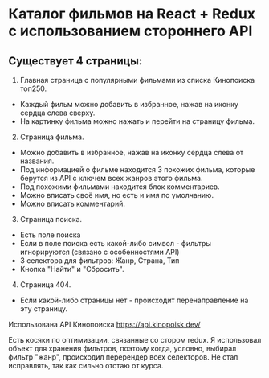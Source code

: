 # Каталог фильмов на React + Redux с использованием стороннего API

## Существует 4 страницы:

1. Главная страница с популярными фильмами из списка Кинопоиска топ250.
- Каждый фильм можно добавить в избранное, нажав на иконку сердца слева сверху.
- На картинку фильма можно нажать и перейти на страницу фильма.
2. Страница фильма.
- Можно добавить в избранное, нажав на иконку сердца слева от названия.
- Под информацией о фильме находится 3 похожих фильма, которые берутся из API с ключем всех жанров этого фильма.
- Под похожими фильмами находится блок комментариев.
- Можно вписать своё имя, но есть и имя по умолчанию.
- Можно вписать комментарий.
3. Страница поиска.
- Есть поле поиска
- Если в поле поиска есть какой-либо символ - фильтры игнорируются (связано с особенностями API)
- 3 селектора для фильтров: Жанр, Страна, Тип
- Кнопка "Найти" и "Сбросить".
4. Страница 404.
- Если какой-либо страницы нет - происходит перенаправление на эту страницу.

Использована API Кинопоиска https://api.kinopoisk.dev/

Есть косяки по оптимизации, связанные со стором redux. Я использовал объект для хранения фильтров, поэтому когда, условно, выбирал фильтр "жанр", происходил перерендер всех селекторов. Не стал исправлять, так как сильно отстаю от курса.
